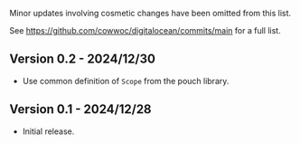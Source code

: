 Minor updates involving cosmetic changes have been omitted from this list.

See https://github.com/cowwoc/digitalocean/commits/main for a full list.

## Version 0.2 - 2024/12/30

* Use common definition of `Scope` from the pouch library.

## Version 0.1 - 2024/12/28

* Initial release.
